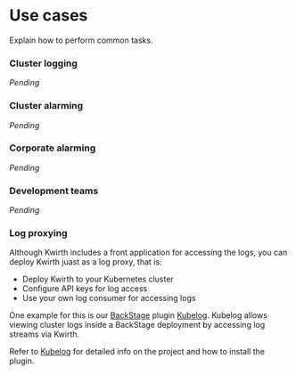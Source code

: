 # Use cases
Explain how to perform common tasks.

### Cluster logging
*Pending*

### Cluster alarming
*Pending*

### Corporate alarming
*Pending*

### Development teams
*Pending*

### Log proxying
Although Kwirth includes a front application for accessing the logs, you can deploy Kwirth juast as a log proxy, that is:

- Deploy Kwirth to your Kubernetes cluster
- Configure API keys for log access
- Use your own log consumer for accessing logs

One example for this is our [BackStage](https://backstage.io) plugin [Kubelog](https://github.com/jfvilasPersonal/kubelog). Kubelog allows viewing cluster logs inside a BackStage deployment by accessing log streams via Kwirth.

Refer to [Kubelog](https://github.com/jfvilasPersonal/kubelog) for detailed info on the project and how to install the plugin.

